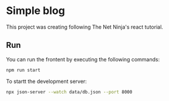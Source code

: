# Simple blog
This project was creating following The Net Ninja's react tutorial.

## Run
You can run the frontent by executing the following commands:
```bash
npm run start
```

To startt the development server:
```bash
npx json-server --watch data/db.json --port 8000
```